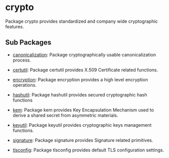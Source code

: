 # crypto

Package crypto provides standardized and company wide cryptographic features.

## Sub Packages

* [canonicalization](./canonicalization): Package cryptographically usable canonicalization process.

* [certutil](./certutil): Package certutil provides X.509 Certificate related functions.

* [encryption](./encryption): Package encryption provides a high level encryption operations.

* [hashutil](./hashutil): Package hashutil provides secured cryptographic hash functions

* [kem](./kem): Package kem provides Key Encapsulation Mechanism used to derive a shared secret from asymmetric materials.

* [keyutil](./keyutil): Package keyutil provides cryptographic keys management functions.

* [signature](./signature): Package signature provides Signature related primitives.

* [tlsconfig](./tlsconfig): Package tlsconfig provides default TLS configuration settings.

